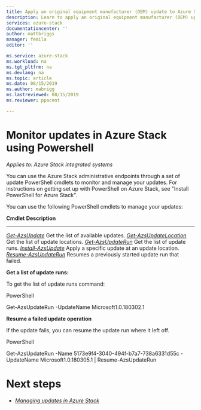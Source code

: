 ```yaml
---
title: Apply an original equipment manufacturer (OEM) update to Azure Stack | Microsoft Docs
description: Learn to apply an original equipment manufacturer (OEM) update to Azure Stack.
services: azure-stack
documentationcenter: ''
author: mattbriggs
manager: femila
editor: ''

ms.service: azure-stack
ms.workload: na
ms.tgt_pltfrm: na
ms.devlang: na
ms.topic: article
ms.date: 08/15/2019
ms.author: mabrigg
ms.lastreviewed: 08/15/2019
ms.reviewer: ppacent 

---
```


# Monitor updates in Azure Stack using Powershell

*Applies to: Azure Stack integrated systems*

You can use the Azure Stack administrative endpoints through a set of update PowerShell cmdlets to monitor and manage your updates. For instructions on getting set up with PowerShell on Azure Stack, see "Install PowerShell for Azure Stack".

You can use the following PowerShell cmdlets to manage your updates:

  **Cmdlet**                                                                                                                                     **Description**
  ---------------------------------------------------------------------------------------------------------------------------------------------- ------------------------------------------------------
  [*Get-AzsUpdate*](https://docs.microsoft.com/en-us/powershell/module/azs.update.admin/Get-AzsUpdate?view=azurestackps-1.7.2)                   Get the list of available updates.
  [*Get-AzsUpdateLocation*](https://docs.microsoft.com/en-us/powershell/module/azs.update.admin/Get-AzsUpdateLocation?view=azurestackps-1.7.2)   Get the list of update locations.
  [*Get-AzsUpdateRun*](https://docs.microsoft.com/en-us/powershell/module/azs.update.admin/Get-AzsUpdateRun?view=azurestackps-1.7.2)             Get the list of update runs.
  [*Install-AzsUpdate*](https://docs.microsoft.com/en-us/powershell/module/azs.update.admin/Install-AzsUpdate?view=azurestackps-1.7.2)           Apply a specific update at an update location.
  [*Resume-AzsUpdateRun*](https://docs.microsoft.com/en-us/powershell/module/azs.update.admin/Resume-AzsUpdateRun?view=azurestackps-1.7.2)       Resumes a previously started update run that failed.

**Get a list of update runs:**

To get the list of update runs command:

PowerShell

Get-AzsUpdateRun -UpdateName Microsoft1.0.180302.1

**Resume a failed update operation**

If the update fails, you can resume the update run where it left off.

PowerShell

Get-AzsUpdateRun -Name 5173e9f4-3040-494f-b7a7-738a6331d55c -UpdateName Microsoft1.0.180305.1 | Resume-AzsUpdateRun

# Next steps

-   [*Managing updates in Azure Stack*](https://docs.microsoft.com/en-us/azure-stack/operator/azure-stack-updates)

